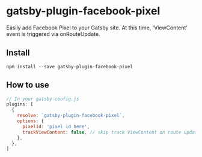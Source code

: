 # gatsby-plugin-facebook-pixel

Easily add Facebook Pixel to your Gatsby site. At this time, 'ViewContent' event is triggered via onRouteUpdate.

## Install
`npm install --save gatsby-plugin-facebook-pixel`

## How to use

```javascript
// In your gatsby-config.js
plugins: [
  {
    resolve: `gatsby-plugin-facebook-pixel`,
    options: {
      pixelId: 'pixel id here',
      trackViewContent: false, // skip track ViewContent on route update
    },
  },
]
```
